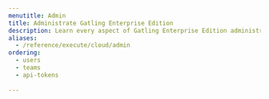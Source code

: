 ```yaml
---
menutitle: Admin
title: Administrate Gatling Enterprise Edition
description: Learn every aspect of Gatling Enterprise Edition administration
aliases:
  - /reference/execute/cloud/admin
ordering:
  - users
  - teams
  - api-tokens
 
---
```

